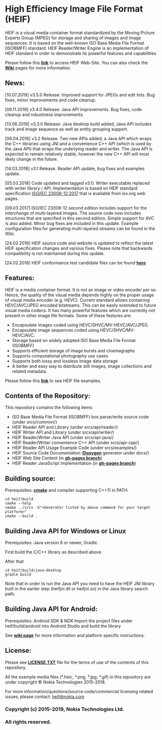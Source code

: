 # High Efficiency Image File Format (HEIF)
HEIF is a visual media container format standardized by the Moving Picture Experts Group (MPEG) for storage and sharing of images and image sequences. It is based on the well-known ISO Base Media File Format (ISOBMFF) standard. HEIF Reader/Writer Engine is an implementation of HEIF standard in order to demonstrate its powerful features and capabilities.

Please follow this **[link](https://nokiatech.github.io/heif)** to access HEIF Web-Site.
You can also check the **[Wiki](https://github.com/nokiatech/heif/wiki)** pages for more information.

## News:
[10.07.2019] v3.5.0 Release: Improved support for JPEGs and edit lists. Bug fixes, minor improvements and code cleanup.

[06.11.2018] v3.4.0 Release: Java API improvements. Bug fixes, code cleanup and robustness improvements.

[13.06.2018] v3.3.0 Release: Java desktop build added, Java API includes track and image sequence as well as entity grouping support.

[06.04.2018] v3.2 Release. Two new APIs added, a Java API which wraps the C++ libraries using JNI and a convenience C++ API (which is used by the Java API) that wraps the underlying reader and writer. The Java API is expected to remain relatively stable, however the new C++ API will most likely change in the future.

[14.03.2018] v3.1 Release. Reader API update, bug fixes and examples update.

[05.03.2018] Code updated and tagged v3.0. Writer executable replaced with writer library / API. Implementation is based on HEIF standard specification [ISO/IEC 23008-12:2017](http://standards.iso.org/ittf/PubliclyAvailableStandards/c066067_ISO_IEC_23008-12_2017.zip) that is available from iso.org web pages.

[09.03.2017] ISO/IEC 23008-12 second edition includes support for the interchange of multi-layered images. The source code now includes structures that are specified in this second edition. Simple support for AVC is also added. Minor bug fixes are included in this update. Example configuration files for generating multi-layered streams can be found in the Wiki.

[24.02.2016] HEIF source code and website is updated to reflect the latest HEIF specification changes and various fixes. Please note that backwards compatibility is not maintained during this update.

[24.02.2016] HEIF conformance test candidate files can be found **[here](https://github.com/nokiatech/heif_conformance)**

## Features:
HEIF is a media container format. It is not an image or video encoder per se. Hence, the quality of the visual media depends highly on the proper usage of visual media encoder (e.g. HEVC). Current standard allows containing HEVC/AVC/JPEG encoded bitstreams. This can be easily extended to future visual media codecs. It has many powerful features which are currently not present in other image file formats. Some of these features are:
* Encapsulate images coded using HEVC/SHVC/MV-HEVC/AVC/JPEG.
* Encapsulate image sequences coded using HEVC/SHVC/MV-HEVC/AVC.
* Storage based on widely adopted ISO Base Media File Format (ISOBMFF)
* Supports efficient storage of image bursts and cinemagraphs
* Supports computational photography use cases
* Supports both lossy and lossless image data storage
* A better and easy way to distribute still images, image collections and related metadata.

Please follow this **[link](https://nokiatech.github.io/heif/examples.html)** to see HEIF file examples.

## Contents of the Repository:
This repository contains the following items:
* ISO Base Media File Format (ISOBMFF) box parse/write source code (under srcs/common/)
* HEIF Reader API and Library (under srcs/api/reader/)
* HEIF Writer API and Library (under srcs/api/writer/)
* HEIF Reader/Writer Java API (under srcs/api-java/)
* HEIF Reader/Writer convenience C++ API (under srcs/api-cpp/)
* HEIF Reader API Usage Example Code (under srcs/examples/)
* HEIF Source Code Documentation (**[Doxygen](http://www.stack.nl/~dimitri/doxygen/)** generator under docs/)
* HEIF Web Site Content (in **[gh-pages branch](https://github.com/nokiatech/heif/tree/gh-pages)**)
* HEIF Reader JavaScript Implementation (in **[gh-pages branch](https://github.com/nokiatech/heif/tree/gh-pages)**)

## Building source:
Prerequisites: **[cmake](https://cmake.org/)** and compiler supporting C++11 in PATH.
```
cd heif/build
cmake --help
cmake ../srcs -G"<Generator listed by above command for your target platform>"
cmake --build .
```

## Building Java API for Windows or Linux
Prerequisites: Java version 8 or newer, Gradle.

First build the C/C++ library as described above.

After that
```
cd heif/build/java-desktop
gradle build
```
Note that in order to run the Java API you need to have the HEIF JNI library built in the earlier step (heifjni.dll or heifjni.so) in the Java library search path.

## Building Java API for Android:
Prerequisites: Android SDK & NDK
Import the project files under heif/build/android into Android Studio and build the library

See **[wiki page](https://github.com/nokiatech/heif/wiki/I.-How-to-build-HEIF-Source-Code)** for more information and platform specific instructions.

## License:
Please see **[LICENSE.TXT](https://github.com/nokiatech/heif/blob/master/LICENSE.TXT)** file for the terms of use of the contents of this repository.

All the example media files (*.heic, *.png, *.jpg, *.gif) in this repository are under copyright © Nokia Technologies 2015-2018.

For more information/questions/source code/commercial licensing related issues, please contact: <heif@nokia.com>

### **Copyright (c) 2015-2019, Nokia Technologies Ltd.**
### **All rights reserved.**

